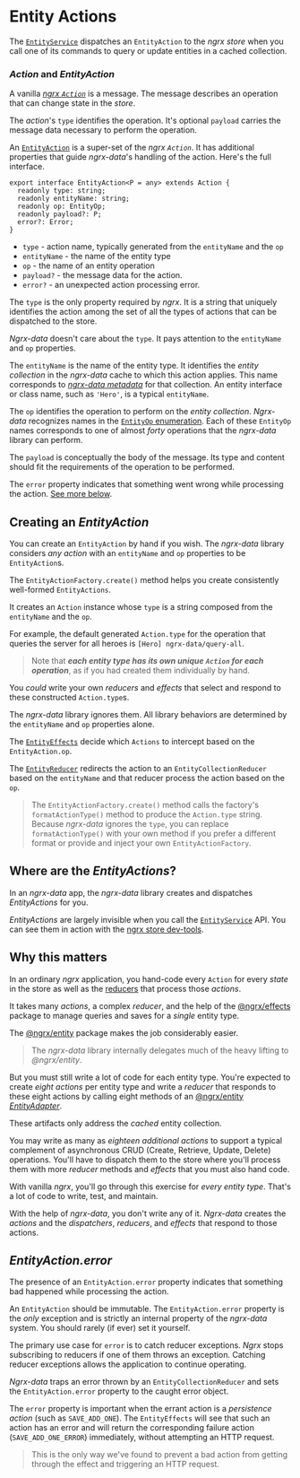 # Entity Actions

The [`EntityService`](entity-service.md) dispatches an `EntityAction` to the _ngrx store_ when you call one of its commands to query or update entities in a cached collection.

### _Action_ and _EntityAction_

A vanilla
[_ngrx `Action`_](https://github.com/ngrx/platform/blob/master/docs/store/actions.md) is a message. 
The message describes an operation that can change state in the _store_.

The _action_'s `type` identifies the operation.
It's optional `payload` carries the message data necessary to perform the operation.

An [`EntityAction`](../lib/src/actions/entity-action.ts) is a super-set of the _ngrx `Action`_.
It has additional properties that guide _ngrx-data_'s handling of the action.  Here's the full interface.

```
export interface EntityAction<P = any> extends Action {
  readonly type: string;
  readonly entityName: string;
  readonly op: EntityOp;
  readonly payload?: P;
  error?: Error;
}
```

* `type` - action name, typically generated from the `entityName` and the `op`
* `entityName` - the name of the entity type
* `op` - the name of an entity operation
* `payload?` - the message data for the action.
* `error?` - an unexpected action processing error.


The `type` is the only property required by _ngrx_. It is a string that uniquely identifies the action among the set of all the types of actions that can be dispatched to the store.

_Ngrx-data_ doesn't care about the `type`. It pays attention to the `entityName` and `op` properties.

The `entityName` is the name of the entity type. 
It identifies the _entity collection_ in the _ngrx-data_ cache to which this action applies. 
This name corresponds to [_ngrx-data metadata_](entity-metadata.md) for that collection.
An entity interface or class name, such as `'Hero'`, is a typical `entityName`.

The `op` identifies the operation to perform on the _entity collection_. _Ngrx-data_ recognizes names in the [`EntityOp` enumeration](../lib/src/actions/entity-op.ts).
Each of these `EntityOp` names corresponds to one of almost _forty_ operations
that the _ngrx-data_ library can perform.

The `payload` is conceptually the body of the message.
Its type and content should fit the requirements of the operation to be performed.

The `error` property indicates that something went wrong while processing the action. [See more below](#action-error).


## Creating an _EntityAction_

You can create an `EntityAction` by hand if you wish.
The _ngrx-data_ library considers _any action_ with an `entityName` and  `op` properties to be `EntityAction`s.

The `EntityActionFactory.create()` method helps you create consistently well-formed `EntityActions`.

It creates an `Action` instance 
whose `type` is a string composed from the `entityName`
and the `op`.

For example, the default generated `Action.type` for the operation that queries the server for all heroes is `[Hero] ngrx-data/query-all`.

>Note that **_each entity type has its own _unique_ `Action` for each operation_**, as if you had created them individually by hand.

You _could_ write your own _reducers_ and _effects_ that select and respond to these constructed `Action.type`s.

The _ngrx-data_ library ignores them.
All library behaviors are determined by the `entityName` and `op` properties alone.

The [`EntityEffects`](../lib/src/effects/entity-effects.ts) decide which `Actions` to intercept based on the `EntityAction.op`.

The [`EntityReducer`](../lib/src/reducers/entity-reducer.ts) redirects the action to an `EntityCollectionReducer` based on the `entityName` and that reducer 
process the action based on the `op`.

>The `EntityActionFactory.create()` method calls the factory's `formatActionType()` method
to produce the `Action.type` string.
>Because _ngrx-data_ ignores the `type`, you can replace `formatActionType()` with your own method if you prefer a different format
or provide and inject your own `EntityActionFactory`.

## Where are the _EntityActions_?

In an _ngrx-data_ app, the _ngrx-data_ library creates and dispatches _EntityActions_ for you.

_EntityActions_ are largely invisible when you call the [`EntityService`](entity-service.md) API. 
You can see them in action with the
[ngrx store dev-tools](https://github.com/ngrx/platform/tree/master/docs/store-devtools).

## Why this matters

In an ordinary _ngrx_ application, you hand-code every `Action` for every _state_ in the store 
as well as the [reducers](https://github.com/ngrx/platform/blob/master/docs/store/actions.md#action-reducers) 
that process those _actions_.

It takes many _actions_, a complex _reducer_, and the help of the [@ngrx/effects](https://github.com/ngrx/platform/blob/master/docs/effects/README.md) package to manage queries and saves for a _single_ entity type.

The [@ngrx/entity](https://github.com/ngrx/platform/blob/master/docs/entity/README.md) package makes the job considerably easier.

>The _ngrx-data_ library internally delegates much of the heavy lifting to _@ngrx/entity_. 

But you must still write a lot of code for each entity type.
You're expected to create _eight actions_ per entity type and 
write a _reducer_ that responds to these eight actions by calling eight methods of an [@ngrx/entity _EntityAdapter_](https://github.com/ngrx/platform/blob/master/docs/entity/adapter.md#adapter-collection-methods).

These artifacts only address the _cached_ entity collection. 

You may write as many as _eighteen additional actions_ to support a typical complement of asynchronous CRUD (Create, Retrieve, Update, Delete) operations. You'll have to dispatch them to the store where you'll process them with more _reducer_ methods and _effects_ that you must also hand code.

With vanilla _ngrx_, you'll go through this exercise for _every entity type_.
That's a lot of code to write, test, and maintain.

With the help of _ngrx-data_, you don't write any of it.
_Ngrx-data_ creates the _actions_ and the _dispatchers_, _reducers_, and _effects_ that respond to those actions.


<a name="action-error"></a>
## _EntityAction.error_

The presence of an `EntityAction.error` property indicates that something bad happened while processing the action.

An `EntityAction` should be immutable. The `EntityAction.error` property is the _only_ exception and is strictly an internal property of the _ngrx-data_ system.
You should rarely (if ever) set it yourself.

The primary use case for `error` is to catch reducer exceptions.
_Ngrx_ stops subscribing to reducers if one of them throws an exception.
Catching reducer exceptions allows the application to continue operating.

_Ngrx-data_ traps an error thrown by an `EntityCollectionReducer` and sets the `EntityAction.error` property to the caught error object.

The `error` property is important when the errant action is a _persistence action_ (such as `SAVE_ADD_ONE`).
The `EntityEffects` will see that such an action has an error and will return the corresponding failure action (`SAVE_ADD_ONE_ERROR`) immediately, without attempting an HTTP request.

>This is the only way we've found to prevent a bad action from getting through the effect and triggering an HTTP request.
